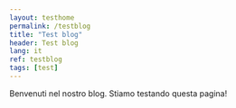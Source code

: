 ```yaml
---
layout: testhome
permalink: /testblog
title: "Test blog"
header: Test blog
lang: it
ref: testblog
tags: [test]
---
```


<link rel="stylesheet" type="text/css" href="//cdnjs.cloudflare.com/ajax/libs/cookieconsent2/3.1.0/cookieconsent.min.css" />
<script src="//cdnjs.cloudflare.com/ajax/libs/cookieconsent2/3.1.0/cookieconsent.min.js"></script>
<script>
window.addEventListener("load", function(){
window.cookieconsent.initialise({
  "palette": {
    "popup": {
      "background": "#000000"
    },
    "button": {
      "background": "#ee741e"
    }
  },
  "theme": "edgeless",
  "position": "bottom-right",
  "content": {
    "message": "This website uses cookies to ensure you get the best experience.",
    "dismiss": "Got it!",
    "link": "Learn more",
    "href": "/cookiepolicy"
  }
})});
</script>



Benvenuti nel nostro blog. Stiamo testando questa pagina!
